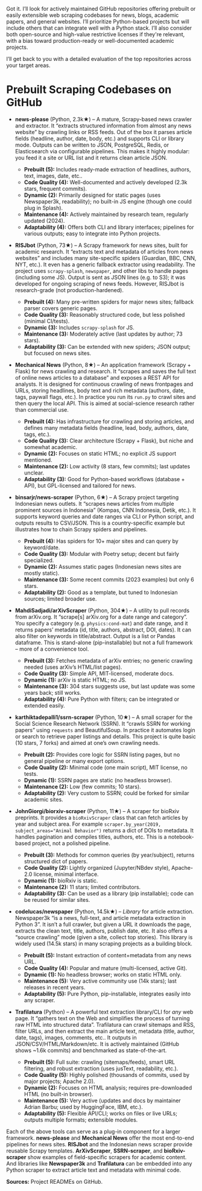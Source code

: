 Got it. I’ll look for actively maintained GitHub repositories offering prebuilt or easily extensible web scraping codebases for news, blogs, academic papers, and general websites. I’ll prioritize Python-based projects but will include others that can integrate well with a Python stack. I’ll also consider both open-source and high-value restrictive licenses if they're relevant, with a bias toward production-ready or well-documented academic projects.

I’ll get back to you with a detailed evaluation of the top repositories across your target areas.


# Prebuilt Scraping Codebases on GitHub

* **news-please** (Python, 2.3k★) – A mature, Scrapy-based news crawler and extractor. It “extracts structured information from almost any news website” by crawling links or RSS feeds.  Out of the box it parses article fields (headline, author, date, body, etc.) and supports CLI or library mode.  Outputs can be written to JSON, PostgreSQL, Redis, or Elasticsearch via configurable pipelines.  This makes it highly modular: you feed it a site or URL list and it returns clean article JSON.

  * **Prebuilt (5):** Includes ready-made extraction of headlines, authors, text, images, date, etc..
  * **Code Quality (4):** Well-documented and actively developed (2.3k stars, frequent commits).
  * **Dynamic (2):** Primarily designed for static pages (uses Newspaper3k, readability); no built-in JS engine (though one could plug in Splash).
  * **Maintenance (4):** Actively maintained by research team, regularly updated (2024).
  * **Adaptability (4):** Offers both CLI and library interfaces; pipelines for various outputs; easy to integrate into Python projects.

* **RISJbot** (Python, 73★) – A Scrapy framework for news sites, built for academic research. It “extracts text and metadata of articles from news websites” and includes many site-specific spiders (Guardian, BBC, CNN, NYT, etc.). It even has a generic fallback extractor using readability.  The project uses `scrapy-splash`, `newspaper`, and other libs to handle pages (including some JS).  Output is sent as JSON lines (e.g. to S3); it was developed for ongoing scraping of news feeds. However, RISJbot is research-grade (not production-hardened).

  * **Prebuilt (4):** Many pre-written spiders for major news sites; fallback parser covers generic pages.
  * **Code Quality (3):** Reasonably structured code, but less polished (minimal CI/tests).
  * **Dynamic (3):** Includes `scrapy-splash` for JS.
  * **Maintenance (3):** Moderately active (last updates by author; 73 stars).
  * **Adaptability (3):** Can be extended with new spiders; JSON output; but focused on news sites.

* **Mechanical News** (Python, 8★) – An application framework (Scrapy + Flask) for news crawling and research. It “scrapes and saves the full text of online news articles to a database” and exposes a REST API for analysts. It is designed for continuous crawling of news frontpages and URLs, storing headlines, body text and rich metadata (authors, date, tags, paywall flags, etc.). In practice you run its `run.py` to crawl sites and then query the local API. This is aimed at social-science research rather than commercial use.

  * **Prebuilt (4):** Has infrastructure for crawling and storing articles, and defines many metadata fields (headline, lead, body, authors, date, tags, etc.).
  * **Code Quality (3):** Clear architecture (Scrapy + Flask), but niche and somewhat academic.
  * **Dynamic (2):** Focuses on static HTML; no explicit JS support mentioned.
  * **Maintenance (2):** Low activity (8 stars, few commits); last updates unclear.
  * **Adaptability (3):** Good for Python-based workflows (database + API), but GPL-licensed and tailored for news.

* **binsarjr/news-scraper** (Python, 6★) – A Scrapy project targeting Indonesian news outlets. It “scrapes news articles from multiple prominent sources in Indonesia” (Kompas, CNN Indonesia, Detik, etc.). It supports keyword queries and date ranges via CLI or Python script, and outputs results to CSV/JSON. This is a country-specific example but illustrates how to chain Scrapy spiders and pipelines.

  * **Prebuilt (4):** Has spiders for 10+ major sites and can query by keyword/date.
  * **Code Quality (3):** Modular with Poetry setup; decent but fairly specialized.
  * **Dynamic (2):** Assumes static pages (Indonesian news sites are mostly static).
  * **Maintenance (3):** Some recent commits (2023 examples) but only 6 stars.
  * **Adaptability (2):** Good as a template, but tuned to Indonesian sources; limited broader use.

* **MahdiSadjadi/arXivScraper** (Python, 304★) – A utility to pull records from arXiv.org. It “scrape\[s] arXiv.org for a date range and category”.  You specify a category (e.g. `physics:cond-mat`) and date range, and it returns papers’ metadata (id, title, authors, abstract, DOI, dates). It can also filter on keywords in title/abstract. Output is a list or Pandas dataframe. This is stand-alone (pip-installable) but not a full framework – more of a convenience tool.

  * **Prebuilt (3):** Fetches metadata of arXiv entries; no generic crawling needed (uses arXiv’s HTML/list pages).
  * **Code Quality (3):** Simple API, MIT-licensed, moderate docs.
  * **Dynamic (1):** arXiv is static HTML; no JS.
  * **Maintenance (3):** 304 stars suggests use, but last update was some years back; still works.
  * **Adaptability (4):** Pure Python with filters; can be integrated or extended easily.

* **karthiktadepalli1/ssrn-scraper** (Python, 10★) – A small scraper for the Social Science Research Network (SSRN). It “crawls SSRN for working papers” using `requests` and BeautifulSoup. In practice it automates login or search to retrieve paper listings and details. This project is quite basic (10 stars, 7 forks) and aimed at one’s own crawling needs.

  * **Prebuilt (2):** Provides core logic for SSRN listing pages, but no general pipeline or many export options.
  * **Code Quality (2):** Minimal code (one main script), MIT license, no tests.
  * **Dynamic (1):** SSRN pages are static (no headless browser).
  * **Maintenance (2):** Low (few commits; 10 stars).
  * **Adaptability (2):** Very custom to SSRN; could be forked for similar academic sites.

* **JohnGiorgi/biorxiv-scraper** (Python, 11★) – A scraper for bioRxiv preprints. It provides a `bioRxivScraper` class that can fetch articles by year and subject area. For example `scraper.by_year(2019, subject_areas="Animal Behavior")` returns a dict of DOIs to metadata. It handles pagination and compiles titles, authors, etc. This is a notebook-based project, not a polished pipeline.

  * **Prebuilt (3):** Methods for common queries (by year/subject), returns structured dict of papers.
  * **Code Quality (2):** Lightly organized (Jupyter/NBdev style), Apache-2.0 license, minimal interface.
  * **Dynamic (1):** bioRxiv is static.
  * **Maintenance (2):** 11 stars; limited contributors.
  * **Adaptability (3):** Can be used as a library (pip installable); code can be reused for similar sites.

* **codelucas/newspaper** (Python, 14.5k★) – *Library* for article extraction. Newspaper3k “is a news, full-text, and article metadata extraction in Python 3”. It isn’t a full crawler, but given a URL it downloads the page, extracts the clean text, title, authors, publish date, etc. It also offers a “source crawling” mode (given a site, collect top stories). This library is widely used (14.5k stars) in many scraping projects as a building block.

  * **Prebuilt (5):** Instant extraction of content+metadata from any news URL.
  * **Code Quality (4):** Popular and mature (multi-licensed, active Git).
  * **Dynamic (1):** No headless browser; works on static HTML only.
  * **Maintenance (5):** Very active community use (14k stars); last releases in recent years.
  * **Adaptability (5):** Pure Python, pip-installable, integrates easily into any scraper.

* **Trafilatura** (Python) – A powerful text extraction library/CLI for *any* web page. It “gathers text on the Web and simplifies the process of turning raw HTML into structured data”. Trafilatura can crawl sitemaps and RSS, filter URLs, and then extract the main article text, metadata (title, author, date, tags), images, comments, etc.. It outputs in JSON/CSV/HTML/Markdown/etc. It is actively maintained (GitHub shows \~1.6k commits) and benchmarked as state-of-the-art.

  * **Prebuilt (5):** Full suite: crawling (sitemaps/feeds), smart URL filtering, and robust extraction (uses jusText, readability, etc.).
  * **Code Quality (5):** Highly polished (thousands of commits, used by major projects; Apache 2.0).
  * **Dynamic (2):** Focuses on HTML analysis; requires pre-downloaded HTML (no built-in browser).
  * **Maintenance (5):** Very active (updates and docs by maintainer Adrian Barbu; used by HuggingFace, IBM, etc.).
  * **Adaptability (5):** Flexible API/CLI; works on files or live URLs; outputs multiple formats; extensible modules.

Each of the above tools can serve as a plug-in component for a larger framework. **news-please** and **Mechanical News** offer the most end-to-end pipelines for news sites. **RISJbot** and the Indonesian news scraper provide reusable Scrapy templates. **ArXivScraper**, **SSRN-scraper**, and **bioRxiv-scraper** show examples of field-specific scrapers for academic content. And libraries like **Newspaper3k** and **Trafilatura** can be embedded into any Python scraper to extract article text and metadata with minimal code.

**Sources:** Project READMEs on GitHub.
